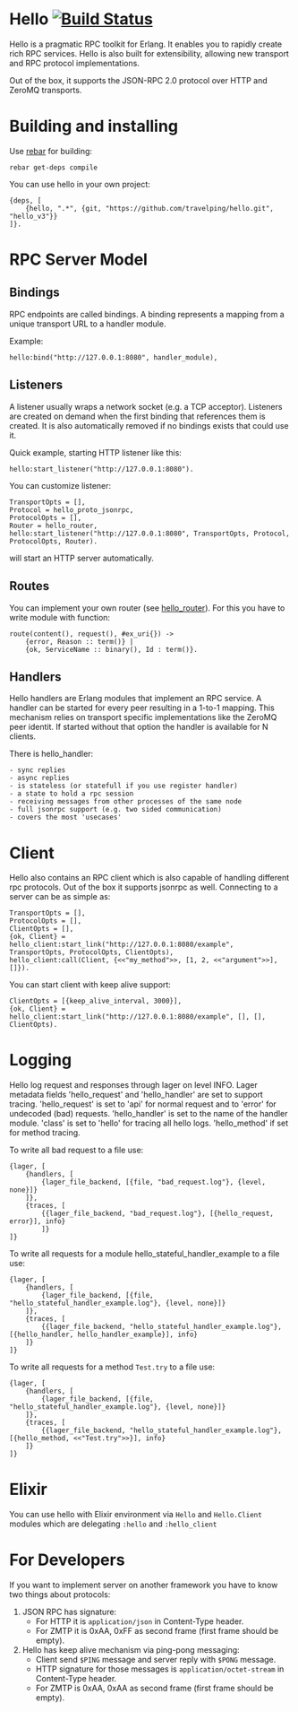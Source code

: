 # Hello [![Build Status](https://travis-ci.org/travelping/hello.svg)](https://travis-ci.org/travelping/hello)

Hello is a pragmatic RPC toolkit for Erlang.
It enables you to rapidly create rich RPC services.
Hello is also built for extensibility,
allowing new transport and RPC protocol implementations.

Out of the box, it supports the JSON-RPC 2.0 protocol
over HTTP and ZeroMQ transports.

# Building and installing

Use [rebar](https://github.com/rebar/rebar) for building:
    
    rebar get-deps compile

You can use hello in your own project:

    {deps, [
        {hello, ".*", {git, "https://github.com/travelping/hello.git", "hello_v3"}}
    ]}.

# RPC Server Model

## Bindings

RPC endpoints are called bindings.
A binding represents a mapping from a unique transport
URL to a handler module.

Example:

    hello:bind("http://127.0.0.1:8080", handler_module),

## Listeners

A listener usually wraps a network socket (e.g. a TCP acceptor).
Listeners are created on demand when the first binding that references
them is created. It is also automatically removed if no bindings
exists that could use it.

Quick example, starting HTTP listener like this:

    hello:start_listener("http://127.0.0.1:8080").

You can customize listener:

    TransportOpts = [],
    Protocol = hello_proto_jsonrpc,
    ProtocolOpts = [],
    Router = hello_router,
    hello:start_listener("http://127.0.0.1:8080", TransportOpts, Protocol, ProtocolOpts, Router).

will start an HTTP server automatically.

## Routes 

You can implement your own router (see [hello_router](/src/hello_router.erl)). 
For this you have to write module with function:
    
    route(content(), request(), #ex_uri{}) -> 
        {error, Reason :: term()} | 
        {ok, ServiceName :: binary(), Id : term()}.

## Handlers

Hello handlers are Erlang modules that implement an RPC service. A
handler can be started for every peer resulting in a 1-to-1 mapping.
This mechanism relies on transport specific implementations like the
ZeroMQ peer identit.
If started without that option the handler is available for N clients.

There is hello_handler:

    - sync replies
    - async replies
    - is stateless (or statefull if you use register handler)
    - a state to hold a rpc session
    - receiving messages from other processes of the same node
    - full jsonrpc support (e.g. two sided communication)
    - covers the most 'usecases'

# Client

Hello also contains an RPC client which is also capable of handling different
rpc protocols. Out of the box it supports jsonrpc as well.
Connecting to a server can be as simple as:


    TransportOpts = [],
    ProtocolOpts = [],
    ClientOpts = [],
	{ok, Client} = hello_client:start_link("http://127.0.0.1:8080/example", TransportOpts, ProtocolOpts, ClientOpts),
	hello_client:call(Client, {<<"my_method">>, [1, 2, <<"argument">>], []}).

You can start client with keep alive support:

    ClientOpts = [{keep_alive_interval, 3000}],
	{ok, Client} = hello_client:start_link("http://127.0.0.1:8080/example", [], [], ClientOpts).

# Logging

Hello log request and responses through lager on level INFO. Lager metadata fields
'hello_request' and 'hello_handler' are set to support tracing.
'hello_request' is set to 'api' for normal request and to 'error' for undecoded (bad)
requests. 'hello_handler' is set to the name of the handler module.
'class' is set to 'hello' for tracing all hello logs. 'hello_method' if set for method tracing.

To write all bad request to a file use:

    {lager, [
        {handlers, [
            {lager_file_backend, [{file, "bad_request.log"}, {level, none}]}
        ]},
        {traces, [
            {{lager_file_backend, "bad_request.log"}, [{hello_request, error}], info}
            ]}
    ]}

To write all requests for a module hello_stateful_handler_example to a file use:

    {lager, [
        {handlers, [
            {lager_file_backend, [{file, "hello_stateful_handler_example.log"}, {level, none}]}
        ]},
        {traces, [
            {{lager_file_backend, "hello_stateful_handler_example.log"}, [{hello_handler, hello_handler_example}], info}
        ]}
    ]}

To write all requests for a method `Test.try` to a file use:

    {lager, [
        {handlers, [
            {lager_file_backend, [{file, "hello_stateful_handler_example.log"}, {level, none}]}
        ]},
        {traces, [
            {{lager_file_backend, "hello_stateful_handler_example.log"}, [{hello_method, <<"Test.try">>}], info}
        ]}
    ]}

# Elixir

You can use hello with Elixir environment via `Hello` and `Hello.Client` modules which are delegating `:hello` and `:hello_client`

# For Developers

If you want to implement server on another framework you have to know two things about protocols:

1. JSON RPC has signature:
    * For HTTP it is `application/json` in Content-Type header.
    * For ZMTP it is  0xAA, 0xFF as second frame (first frame should be empty).
2. Hello has keep alive mechanism via ping-pong messaging:
    * Client send `$PING` message and server reply with `$PONG` message.
    * HTTP signature for those messages is `application/octet-stream` in Content-Type header.
    * For ZMTP is  0xAA, 0xAA as second frame (first frame should be empty).
